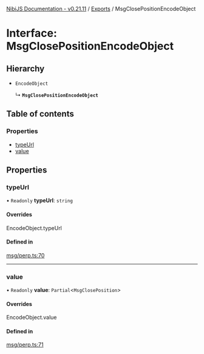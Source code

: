 [NibiJS Documentation - v0.21.11](../intro.md) / [Exports](../modules.md) / MsgClosePositionEncodeObject

# Interface: MsgClosePositionEncodeObject

## Hierarchy

- `EncodeObject`

  ↳ **`MsgClosePositionEncodeObject`**

## Table of contents

### Properties

- [typeUrl](MsgClosePositionEncodeObject.md#typeurl)
- [value](MsgClosePositionEncodeObject.md#value)

## Properties

### typeUrl

• `Readonly` **typeUrl**: `string`

#### Overrides

EncodeObject.typeUrl

#### Defined in

[msg/perp.ts:70](https://github.com/NibiruChain/ts-sdk/blob/2842c1e/packages/nibijs/src/msg/perp.ts#L70)

---

### value

• `Readonly` **value**: `Partial`<`MsgClosePosition`\>

#### Overrides

EncodeObject.value

#### Defined in

[msg/perp.ts:71](https://github.com/NibiruChain/ts-sdk/blob/2842c1e/packages/nibijs/src/msg/perp.ts#L71)
